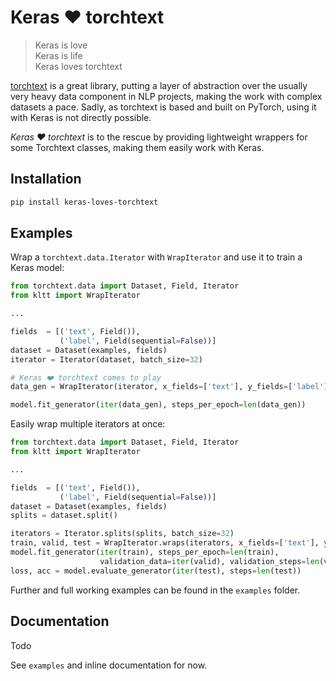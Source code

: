 Keras ❤️ torchtext
=================

> Keras is love  
Keras is life  
Keras loves torchtext

[torchtext](https://github.com/pytorch/text) is a great library, putting a layer of abstraction over the usually very heavy data component in NLP projects, making the work with complex datasets a pace.
Sadly, as torchtext is based and built on PyTorch, using it with Keras is not directly possible.

_Keras ❤️ torchtext_ is to the rescue by providing lightweight wrappers for some Torchtext classes, making them easily work with Keras.

Installation
------------
```bash
pip install keras-loves-torchtext
```

Examples
--------
Wrap a `torchtext.data.Iterator` with `WrapIterator` and use it to train a Keras model:
```python
from torchtext.data import Dataset, Field, Iterator
from kltt import WrapIterator

...

fields  = [('text', Field()),
           ('label', Field(sequential=False))]
dataset = Dataset(examples, fields)
iterator = Iterator(dataset, batch_size=32)

# Keras ❤️ torchtext comes to play
data_gen = WrapIterator(iterator, x_fields=['text'], y_fields=['label'])

model.fit_generator(iter(data_gen), steps_per_epoch=len(data_gen))
```


Easily wrap multiple iterators at once:
```python
from torchtext.data import Dataset, Field, Iterator
from kltt import WrapIterator

...

fields  = [('text', Field()),
           ('label', Field(sequential=False))]
dataset = Dataset(examples, fields)
splits = dataset.split()

iterators = Iterator.splits(splits, batch_size=32)
train, valid, test = WrapIterator.wraps(iterators, x_fields=['text'], y_fields=['label'])
model.fit_generator(iter(train), steps_per_epoch=len(train),
                    validation_data=iter(valid), validation_steps=len(valid))
loss, acc = model.evaluate_generator(iter(test), steps=len(test))
```

Further and full working examples can be found in the `examples` folder. 

Documentation
-------------
Todo

See `examples` and inline documentation for now.
